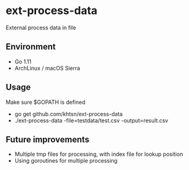 # ext-process-data
External process data in file

## Environment
* Go 1.11
* ArchLinux / macOS Sierra

## Usage
Make sure $GOPATH is defined
* go get github.com/khtsn/ext-process-data
* ./ext-process-data -file=testdata/test.csv -output=result.csv

## Future improvements
* Multiple tmp files for processing, with index file for lookup position
* Using goroutines for multiple processing